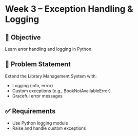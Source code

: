 # Week 3 – Exception Handling & Logging

## 🎯 Objective
Learn error handling and logging in Python.

## 📌 Problem Statement
Extend the Library Management System with:
- Logging (info, error)
- Custom exceptions (e.g., BookNotAvailableError)
- Graceful error messages

## ✅ Requirements
- Use Python logging module
- Raise and handle custom exceptions
